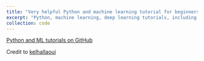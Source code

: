 ```yaml
---
title: "Very helpful Python and machine learning tutorial for beginners"
excerpt: "Python, machine learning, deep learning tutorials, including MRI image data processing."
collection: code
---
```


[Python and ML tutorials on GitHub](https://github.com/kelhallaoui/tutorials)

Credit to [kelhallaoui](https://github.com/kelhallaoui)
